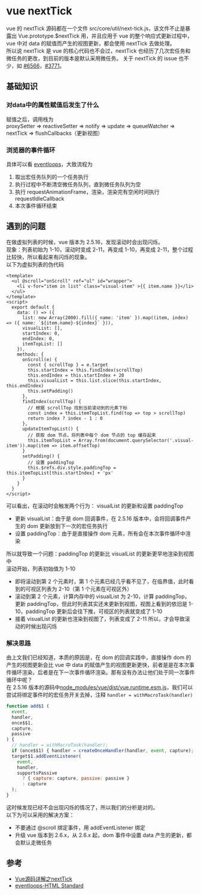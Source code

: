 # vue nextTick

vue 的 nextTick 源码都在一个文件 src/core/util/next-tick.js，该文件不止是暴露出 Vue.prototype.$nextTick 用，并且应用于 vue 的整个响应式更新过程中，vue 中对 data 的赋值而产生的视图更新，都会使用 nextTick 去做处理。  
所以说 nextTick 是 vue 的核心代码也不会过，nextTick 也经历了几次宏任务和微任务的更改，到目前的版本是默认采用微任务。
关于 nextTick 的 issue 也不少，如 [#6566](https://github.com/vuejs/vue/issues/6566)，[#3771](https://github.com/vuejs/vue/issues/3771#issuecomment-249692588)。

## 基础知识

### 对data中的属性赋值后发生了什么

赋值之后，调用栈为  
proxySetter => reactiveSetter => notify => update => queueWatcher => nextTick => flushCallbacks（更新视图）

### 浏览器的事件循环

具体可以看 [eventloops](https://html.spec.whatwg.org/multipage/webappapis.html#event-loops)，大致流程为

1. 取出宏任务队列的一个任务执行
2. 执行过程中不断清空微任务队列，直到微任务队列为空
3. 执行 requestAnimationFrame，渲染，渲染完有空闲时间执行 requestIdleCallback
4. 本次事件循环结束

## 遇到的问题

在做虚拟列表的时候，vue 版本为 2.5.16，发现滚动时会出现闪烁。  
现象：列表初始为 1-10，滚动时变成 2-11，再变成 1-10，再变成 2-11，整个过程比较快，所以看起来有闪烁的现象。  
以下为虚拟列表的伪代码

```vue
<template>
  <ul @scroll="onScroll" ref="ul" id="wrapper">
    <li v-for="item in list" class="visual-item" >{{ item.name }}</li>
  </ul>
</template>
<script>
  export default {
    data: () => ({
      list: new Array(2000).fill({ name: 'item' }).map((item, index) => ({ name: `${item.name}-${index}` })),
      visualList: [],
      startIndex: 0,
      endIndex: 0,
      itemTopList: []
    }),
    methods: {
      onScroll(e) {
        const { scrollTop } = e.target
        this.startIndex = this.findIndex(scrollTop)
        this.endIndex = this.startIndex + 20
        this.visualList = this.list.slice(this.startIndex, this.endIndex)
        this.setPadding()
      },
      findIndex(scrollTop) {
        // 根据 scrollTop 找到当前滚动到的元素下标
        const index = this.itemTopList.find(top => top > scrollTop)
        return index ? index - 1 : 0
      },
      updateItemTopList() {
        // 获取 dom 节点，将列表中每个 dom 节点的 top 缓存起来
        this.itemTopList = Array.from(document.querySelector('.visual-item')).map(item => item.offsetTop)
      }
      setPadding() {
        // 设置 paddingTop 
        this.$refs.div.style.paddingTop = this.itemTopList[this.startIndex] + 'px'
      }
    }
  }
</script>
```

可以看出，在滚动时会触发两个行为： visualList 的更新和设置 paddingTop

- 更新 visualList：由于是 dom 回调事件，在 2.5.16 版本中，会将回调事件产生的 dom 更新放到下一次的宏任务执行
- 设置 paddingTop：由于是直接操作 dom 元素，所有会在本次事件循环中渲染

所以就导致一个问题：paddingTop 的更新比 visualList 的更新更早地渲染到视图中  
滚动开始，列表初始值为 1-10

- 即将滚动到第 2 个元素时，第 1 个元素已经几乎看不见了，在临界值，此时看到的可视区列表为 2-10（第 1 个元素在可视区外）
- 滚动到第 2 个元素，计算内存中的 visualList 为 2-10，计算 paddingTop，更新 paddingTop，但此时列表其实还未更新到视图，视图上看到的依旧是 1-10，paddingTop 更新后会往下推，可视区的列表就变成了 1-10
- 接着 visualList 的更新也渲染到视图了，列表变成了 2-11
所以，才会导致滚动的时候出现闪烁

### 解决思路

由上文我们已经知道，本质的原因是，在 dom 的回调实践中，直接操作 dom 的产生的视图更新会比 vue 中 data 的赋值产生的视图更新更快，前者是是在本次事件循环渲染，后者是在下一次事件循环渲染。那有没有办法让他们处于同一次事件循环中呢？  
在 2.5.16 版本的源码中[node_modules/vue/dist/vue.runtime.esm.js](https://github.com/vuejs/vue/blob/25342194016dc3bcc81cb3e8e229b0fb7ba1d1d6/dist/vue.runtime.esm.js#L6527)，我们可以尝试将绑定事件时的宏任务开关去掉，注释 `handler = withMacroTask(handler)`

```js
function add$1 (
  event,
  handler,
  once$$1,
  capture,
  passive
) {
  // handler = withMacroTask(handler);
  if (once$$1) { handler = createOnceHandler(handler, event, capture); }
  target$1.addEventListener(
    event,
    handler,
    supportsPassive
      ? { capture: capture, passive: passive }
      : capture
  );
}
```

这时候发现已经不会出现闪烁的情况了，所以我们的分析是对的。  
以下为可以采用的解决方案：

- 不要通过 @scroll 绑定事件，用 addEventListener 绑定
- 升级 vue 版本到 2.6.x，从 2.6.x 起，dom 事件中设置 data 产生的更新，都会默认走微任务

## 参考

- [Vue源码详解之nextTick](https://github.com/Ma63d/vue-analysis/issues/6)
- [eventloops-HTML Standard](https://html.spec.whatwg.org/multipage/webappapis.html#event-loops)

